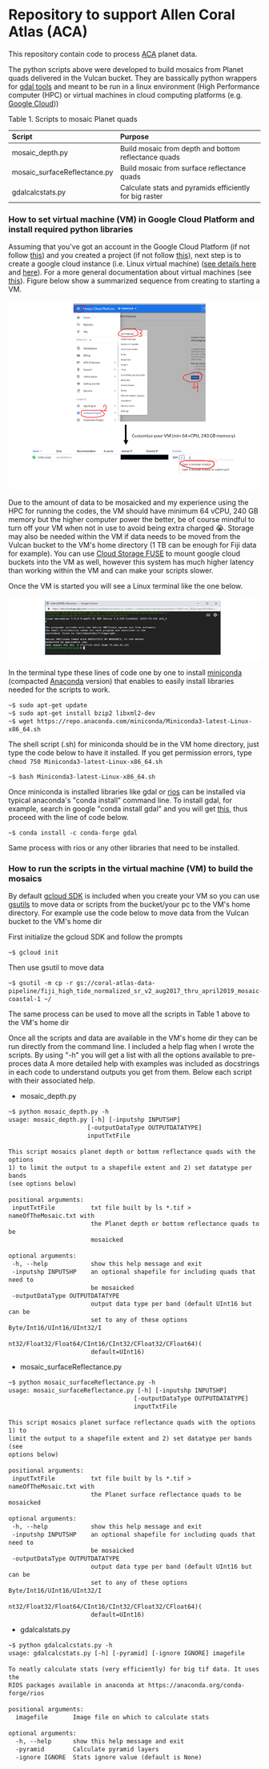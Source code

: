 # **Repository to support Allen Coral Atlas (ACA)**

This repository contain code to process [ACA](https://allencoralatlas.org/) planet data.

The python scripts above were developed to build mosaics from Planet quads delivered in the Vulcan bucket. They are bassically python wrappers 
for [gdal tools](https://gdal.org/) and meant to be run in a linux environment (High Performance 
computer (HPC) or virtual machines in cloud computing platforms (e.g. [Google Cloud](https://cloud.google.com/)))

Table 1. Scripts to mosaic Planet quads

| Script        | Purpose           |
|:------------- |:-------------|  
|mosaic_depth.py|Build mosaic from depth and bottom reflectance quads| 
|mosaic_surfaceReflectance.py|Build mosaic from surface reflectance quads|  
|gdalcalcstats.py|Calculate stats and pyramids efficiently for big raster|

### **How to set virtual machine (VM) in Google Cloud Platform and install required python libraries**

Assuming that you've got an account in the Google Cloud Platform 
(if not follow [this](https://cloud.google.com/billing/docs/how-to/manage-billing-account))
and you created a project (if not follow
 [this](https://cloud.google.com/resource-manager/docs/creating-managing-projects)), next step 
 is to create a google cloud instance (i.e. Linux virtual machine) 
 ([see details here](https://cloud.google.com/compute/docs/quickstart-linux) and 
 [here](https://cloud.google.com/compute/docs/instances/create-start-instance)). For a more general documentation
 about virtual machines (see [this](https://cloud.google.com/compute/docs/instances/)). Figure below
 show a summarized sequence from creating to starting a VM.
 
 
 ![FlowchartVM](https://github.com/RSRCsupport/AllenCoralAtlas/blob/master/FlowChartVM.png)
 
 
 Due to the amount of data to be mosaicked and my experience using the HPC for running the codes, 
 the VM should have minimum 64 vCPU, 240 GB memory but the higher computer power
 the better, be of course mindful to turn off your VM when not in use to avoid being 
 extra charged :sob:. Storage may also be needed within the VM if data needs to be moved from the 
 Vulcan bucket to the VM's home directory (1 TB can be enough for Fiji data for example). You can use [Cloud 
 Storage FUSE](https://cloud.google.com/storage/docs/gcs-fuse) to mount google cloud buckets into the VM as well, however
 this system has much higher latency than working within the VM and can make your scripts slower. 
 
 Once the VM is started you will see a Linux terminal like the one below. 

 ![VMTerminal](https://github.com/RSRCsupport/AllenCoralAtlas/blob/master/VMlinuxterm.png)
 
 In the terminal type these lines of code one by one to install [miniconda](https://conda.io/en/latest/miniconda.html) 
 (compacted [Anaconda](https://www.anaconda.com/) version) that enables to easily install 
 libraries needed for the scripts to work.
 
 ````
 ~$ sudo apt-get update
 ~$ sudo apt-get install bzip2 libxml2-dev
 ~$ wget https://repo.anaconda.com/miniconda/Miniconda3-latest-Linux-x86_64.sh
 ````
 
 The shell script (.sh) for miniconda should be in the VM home directory, 
 just type the code below to have it installed. If you get permission errors, type `chmod 750 Miniconda3-latest-Linux-x86_64.sh`
 
 ````
 ~$ bash Miniconda3-latest-Linux-x86_64.sh
 ````
  Once miniconda is installed libraries like gdal or [rios](http://www.rioshome.org/en/latest/) can be installed via
  typical anaconda's "conda install" command line. To install gdal, for example, search in google "conda install gdal" 
  and you will get [this](https://anaconda.org/conda-forge/gdal), thus proceed with the line of code below. 
  
  ```` 
 ~$ conda install -c conda-forge gdal
  ````
 
 Same process with rios or any other libraries that need to be installed.
 
 
 ### **How to run the scripts in the virtual machine (VM) to build the mosaics**
 
 By default [gcloud SDK](https://cloud.google.com/sdk/docs/quickstart-linux) is included when you create your VM
 so you can use [gsutils](https://cloud.google.com/storage/docs/gsutil) to move data or scripts from the bucket/your pc
 to the VM's home directory. For example use the code below to move data from the Vulcan bucket to the VM's home dir
 
 First initialize the gcloud SDK and follow the prompts
 ````
 ~$ gcloud init
 ````
 Then use gsutil to move data
 
 ````
~$ gsutil -m cp -r gs://coral-atlas-data-pipeline/fiji_high_tide_normalized_sr_v2_aug2017_thru_april2019_mosaic-coastal-1 ~/
 
 ````
 
 The same process can be used to move all the scripts in Table 1 above to the VM's home dir
 
 Once all the scripts and data are available in the VM's home dir they can be run directly from the command line. 
 I included a help flag when I wrote the scripts. By using "-h" you will get a list with all the options available to pre-proces data
 A more detailed help with examples was included as docstrings in each code to understand outputs you get from them.
 Below each script with their associated help. 
 
 - mosaic_depth.py
 ``````  
~$ python mosaic_depth.py -h
usage: mosaic_depth.py [-h] [-inputshp INPUTSHP]
                       [-outputDataType OUTPUTDATATYPE]
                       inputTxtFile

This script mosaics planet depth or bottom reflectance quads with the options
1) to limit the output to a shapefile extent and 2) set datatype per bands
(see options below)

positional arguments:
  inputTxtFile          txt file built by ls *.tif > nameOfTheMosaic.txt with
                        the Planet depth or bottom reflectance quads to be
                        mosaicked

optional arguments:
  -h, --help            show this help message and exit
  -inputshp INPUTSHP    an optional shapefile for including quads that need to
                        be mosaicked
  -outputDataType OUTPUTDATATYPE
                        output data type per band (default UInt16 but can be
                        set to any of these options Byte/Int16/UInt16/UInt32/I
                        nt32/Float32/Float64/CInt16/CInt32/CFloat32/CFloat64)(
                        default=UInt16)

 ``````
 
 - mosaic_surfaceReflectance.py
 ````
~$ python mosaic_surfaceReflectance.py -h
usage: mosaic_surfaceReflectance.py [-h] [-inputshp INPUTSHP]
                                    [-outputDataType OUTPUTDATATYPE]
                                    inputTxtFile

This script mosaics planet surface reflectance quads with the options 1) to
limit the output to a shapefile extent and 2) set datatype per bands (see
options below)

positional arguments:
  inputTxtFile          txt file built by ls *.tif > nameOfTheMosaic.txt with
                        the Planet surface reflectance quads to be mosaicked

optional arguments:
  -h, --help            show this help message and exit
  -inputshp INPUTSHP    an optional shapefile for including quads that need to
                        be mosaicked
  -outputDataType OUTPUTDATATYPE
                        output data type per band (default UInt16 but can be
                        set to any of these options Byte/Int16/UInt16/UInt32/I
                        nt32/Float32/Float64/CInt16/CInt32/CFloat32/CFloat64)(
                        default=UInt16)
````
- gdalcalstats.py
````
~$ python gdalcalcstats.py -h
usage: gdalcalcstats.py [-h] [-pyramid] [-ignore IGNORE] imagefile

To neatly calculate stats (very efficiently) for big tif data. It uses the
RIOS packages available in anaconda at https://anaconda.org/conda-forge/rios

positional arguments:
  imagefile       Image file on which to calculate stats

optional arguments:
  -h, --help      show this help message and exit
  -pyramid        Calculate pyramid layers
  -ignore IGNORE  Stats ignore value (default is None)
````